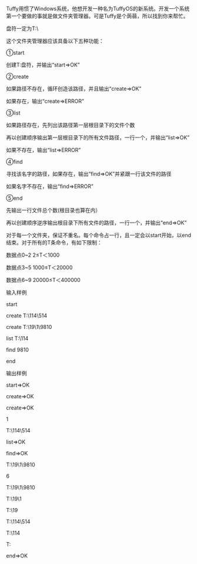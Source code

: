 Tuffy用惯了Windows系统，他想开发一种名为TuffyOS的新系统。开发一个系统第一个要做的事就是做文件夹管理器。可是Tuffy是个蒟蒻，所以找到你来帮忙。

盘符一定为T:\

这个文件夹管理器应该具备以下五种功能：

①start

创建T:盘符，并输出“start=>OK”

②create <path>

如果路径不存在，循环创造该路径，并且输出“create=>OK”

如果存在，输出“create=>ERROR”

③list <path>

如果路径存在，先列出该路径第一层根目录下的文件个数

再以创建顺序输出第一层根目录下的所有文件路径，一行一个，并输出“list=>OK”

如果不存在，输出“list=>ERROR”

④find <name>

寻找该名字的路径，如果存在，输出“find=>OK”并紧跟一行该文件的路径

如果名字不存在，输出“find=>ERROR”

⑤end

先输出一行文件总个数(根目录也算在内）

再以创建顺序逆序输出根目录下所有文件的路径，一行一个，并输出“end=>OK”

对于每一个文件夹，保证不重名。每个命令占一行，且一定会以start开始，以end结束。对于所有的T条命令，有如下限制：

数据点0~2 2≤T＜1000

数据点3~5 1000≤T＜20000

数据点6~9 20000≤T＜400000

输入样例

start

create T:\114\514

create T:\19\1\9810

list T:\114

find 9810

end

输出样例

start=>OK

create=>OK

create=>OK

1

T:\114\514

list=>OK

find=>OK

T:\19\1\9810

6

T:\19\1\9810

T:\19\1

T:\19

T:\114\514

T:\114

T:

end=>OK

 